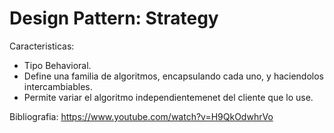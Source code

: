 # Design Pattern: Strategy
Caracteristicas:
- Tipo Behavioral.
- Define una familia de algoritmos, encapsulando cada uno, y haciendolos intercambiables.
- Permite variar el algoritmo independientemenet del cliente que lo use.

Bibliografia:
https://www.youtube.com/watch?v=H9QkOdwhrVo
